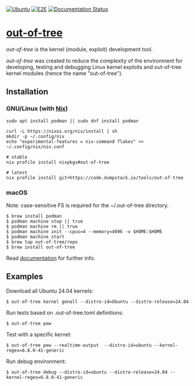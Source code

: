 [![Ubuntu](https://github.com/out-of-tree/out-of-tree/actions/workflows/ubuntu.yml/badge.svg)](https://github.com/out-of-tree/out-of-tree/actions/workflows/ubuntu.yml)
[![E2E](https://github.com/out-of-tree/out-of-tree/actions/workflows/e2e.yml/badge.svg)](https://github.com/out-of-tree/out-of-tree/actions/workflows/e2e.yml)
[![Documentation Status](https://readthedocs.org/projects/out-of-tree/badge/?version=latest)](https://out-of-tree.readthedocs.io/en/latest/?badge=latest)

# [out-of-tree](https://out-of-tree.io)

*out-of-tree* is the kernel {module, exploit} development tool.

*out-of-tree* was created to reduce the complexity of the environment for developing, testing and debugging Linux kernel exploits and out-of-tree kernel modules (hence the name "out-of-tree").

## Installation

### GNU/Linux (with [Nix](https://nixos.org/nix/))

    sudo apt install podman || sudo dnf install podman

    curl -L https://nixos.org/nix/install | sh
    mkdir -p ~/.config/nix
    echo "experimental-features = nix-command flakes" >> ~/.config/nix/nix.conf

    # stable
    nix profile install nixpkgs#out-of-tree

    # latest
    nix profile install git+https://code.dumpstack.io/tools/out-of-tree

### macOS

Note: case-sensitive FS is required for the ~/.out-of-tree directory.

    $ brew install podman
    $ podman machine stop || true
    $ podman machine rm || true
    $ podman machine init --cpus=4 --memory=4096 -v $HOME:$HOME
    $ podman machine start
    $ brew tap out-of-tree/repo
    $ brew install out-of-tree

Read [documentation](https://out-of-tree.readthedocs.io) for further info.

## Examples

Download all Ubuntu 24.04 kernels:

    $ out-of-tree kernel genall --distro-id=Ubuntu --distro-release=24.04

Run tests based on .out-of-tree.toml definitions:

    $ out-of-tree pew

Test with a specific kernel:

    $ out-of-tree pew --realtime-output  --distro-id=ubuntu --kernel-regex=6.8.0-41-generic

Run debug environment:

    $ out-of-tree debug --distro-id=ubuntu --distro-release=24.04 --kernel-regex=6.8.0-41-generic

